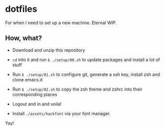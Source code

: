 # dotfiles

For when I need to set up a new machine.
Eternal WIP.

## How, what?

- Download and unzip this repository

- `cd` into it and run `$ ./setup/00.sh` to update packages and install a lot of stuff

- Run `$ ./setup/01.sh` to configure git, generate a ssh key, install zsh and clone emacs.d

- Run `$ ./setup/02.sh` to copy the zsh theme and zshrc into their corresponding places

- Logout and in and voila!

- Install `./assets/hackfont` via your font manager.

Yay!
